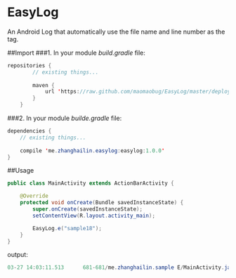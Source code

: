 # EasyLog
An Android Log that automatically use the file name and line number as the tag.

##Import
###1. In your module *build.gradle* file:
```java
repositories {
        // existing things...
        
        maven {
            url 'https://raw.github.com/maomaobug/EasyLog/master/deploy'
        }
    }
``` 
###2. In your module *builde.gradle* file:
```java
dependencies {
    // existing things...
    
    compile 'me.zhanghailin.easylog:easylog:1.0.0'
}
```
##Usage
```java
public class MainActivity extends ActionBarActivity {

    @Override
    protected void onCreate(Bundle savedInstanceState) {
        super.onCreate(savedInstanceState);
        setContentView(R.layout.activity_main);

        EasyLog.e("sample18");
    }
}
```
output:
```java
03-27 14:03:11.513      681-681/me.zhanghailin.sample E/MainActivity.java#18﹕ sample18
```
